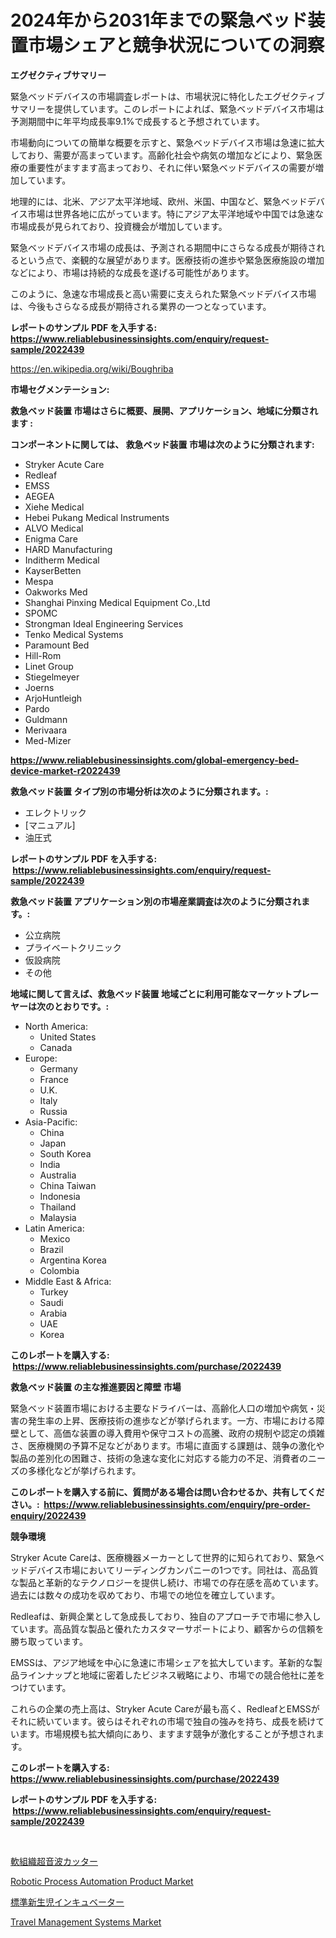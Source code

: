 <p><h1>2024年から2031年までの緊急ベッド装置市場シェアと競争状況についての洞察</h1></p><p><strong>エグゼクティブサマリー</strong></p>
<p><p>緊急ベッドデバイスの市場調査レポートは、市場状況に特化したエグゼクティブサマリーを提供しています。このレポートによれば、緊急ベッドデバイス市場は予測期間中に年平均成長率9.1%で成長すると予想されています。</p><p>市場動向についての簡単な概要を示すと、緊急ベッドデバイス市場は急速に拡大しており、需要が高まっています。高齢化社会や病気の増加などにより、緊急医療の重要性がますます高まっており、それに伴い緊急ベッドデバイスの需要が増加しています。</p><p>地理的には、北米、アジア太平洋地域、欧州、米国、中国など、緊急ベッドデバイス市場は世界各地に広がっています。特にアジア太平洋地域や中国では急速な市場成長が見られており、投資機会が増加しています。</p><p>緊急ベッドデバイス市場の成長は、予測される期間中にさらなる成長が期待されるという点で、楽観的な展望があります。医療技術の進歩や緊急医療施設の増加などにより、市場は持続的な成長を遂げる可能性があります。</p><p>このように、急速な市場成長と高い需要に支えられた緊急ベッドデバイス市場は、今後もさらなる成長が期待される業界の一つとなっています。</p></p>
<p><strong>レポートのサンプル PDF を入手する: <a href="https://www.reliablebusinessinsights.com/enquiry/request-sample/2022439">https://www.reliablebusinessinsights.com/enquiry/request-sample/2022439</a></strong></p>
<p><a href="https://en.wikipedia.org/wiki/Boughriba">https://en.wikipedia.org/wiki/Boughriba</a></p>
<p><strong>市場セグメンテーション:</strong></p>
<p><strong> 救急ベッド装置 市場はさらに概要、展開、アプリケーション、地域に分類されます :</strong></p>
<p><strong>コンポーネントに関しては、 救急ベッド装置 市場は次のように分類されます: &nbsp;</strong></p>
<p><ul><li>Stryker Acute Care</li><li>Redleaf</li><li>EMSS</li><li>AEGEA</li><li>Xiehe Medical</li><li>Hebei Pukang Medical Instruments</li><li>ALVO Medical</li><li>Enigma Care</li><li>HARD Manufacturing</li><li>Inditherm Medical</li><li>KayserBetten</li><li>Mespa</li><li>Oakworks Med</li><li>Shanghai Pinxing Medical Equipment Co.,Ltd</li><li>SPOMC</li><li>Strongman Ideal Engineering Services</li><li>Tenko Medical Systems</li><li>Paramount Bed</li><li>Hill-Rom</li><li>Linet Group</li><li>Stiegelmeyer</li><li>Joerns</li><li>ArjoHuntleigh</li><li>Pardo</li><li>Guldmann</li><li>Merivaara</li><li>Med-Mizer</li></ul></p>
<p><strong><a href="https://www.reliablebusinessinsights.com/global-emergency-bed-device-market-r2022439">https://www.reliablebusinessinsights.com/global-emergency-bed-device-market-r2022439</a></strong></p>
<p><strong> 救急ベッド装置 タイプ別の市場分析は次のように分類されます。:</strong></p>
<p><ul><li>エレクトリック</li><li>[マニュアル]</li><li>油圧式</li></ul></p>
<p><strong>レポートのサンプル PDF を入手する: &nbsp;<a href="https://www.reliablebusinessinsights.com/enquiry/request-sample/2022439">https://www.reliablebusinessinsights.com/enquiry/request-sample/2022439</a></strong></p>
<p><strong> 救急ベッド装置 アプリケーション別の市場産業調査は次のように分類されます。:</strong></p>
<p><ul><li>公立病院</li><li>プライベートクリニック</li><li>仮設病院</li><li>その他</li></ul></p>
<p><strong>地域に関して言えば、救急ベッド装置 地域ごとに利用可能なマーケットプレーヤーは次のとおりです。:</strong></p>
<p><ul>
    <li>
        North America:
        <ul>
            <li>United States</li>
            <li>Canada</li>
        </ul>
    </li>
    <li>
        Europe:
        <ul>
            <li>Germany</li>
            <li>France</li>
            <li>U.K.</li>
            <li>Italy</li>
            <li>Russia</li>
        </ul>
    </li>
    <li>
        Asia-Pacific:
        <ul>
            <li>China</li>
            <li>Japan</li>
            <li>South Korea</li>
            <li>India</li>
            <li>Australia</li>
            <li>China Taiwan</li>
            <li>Indonesia</li>
            <li>Thailand</li>
            <li>Malaysia</li>
        </ul>
    </li>
    <li>
        Latin America:
        <ul>
            <li>Mexico</li>
            <li>Brazil</li>
            <li>Argentina Korea</li>
            <li>Colombia</li>
        </ul>
    </li>
    <li>
        Middle East & Africa:
        <ul>
            <li>Turkey</li>
            <li>Saudi</li>
            <li>Arabia</li>
            <li>UAE</li>
            <li>Korea</li>
        </ul>
    </li>
    </ul></p>
<p><strong>このレポートを購入する: &nbsp;<a href="https://www.reliablebusinessinsights.com/purchase/2022439">https://www.reliablebusinessinsights.com/purchase/2022439</a></strong></p>
<p><strong>救急ベッド装置 の主な推進要因と障壁 市場</strong></p>
<p><p>緊急ベッド装置市場における主要なドライバーは、高齢化人口の増加や病気・災害の発生率の上昇、医療技術の進歩などが挙げられます。一方、市場における障壁として、高価な装置の導入費用や保守コストの高騰、政府の規制や認定の煩雑さ、医療機関の予算不足などがあります。市場に直面する課題は、競争の激化や製品の差別化の困難さ、技術の急速な変化に対応する能力の不足、消費者のニーズの多様化などが挙げられます。</p></p>
<p><strong>このレポートを購入する前に、質問がある場合は問い合わせるか、共有してください。:&nbsp; <a href="https://www.reliablebusinessinsights.com/enquiry/pre-order-enquiry/2022439">https://www.reliablebusinessinsights.com/enquiry/pre-order-enquiry/2022439</a></strong></p>
<p><strong>競争環境</strong></p>
<p><p>Stryker Acute Careは、医療機器メーカーとして世界的に知られており、緊急ベッドデバイス市場においてリーディングカンパニーの1つです。同社は、高品質な製品と革新的なテクノロジーを提供し続け、市場での存在感を高めています。過去には数々の成功を収めており、市場での地位を確立しています。</p><p>Redleafは、新興企業として急成長しており、独自のアプローチで市場に参入しています。高品質な製品と優れたカスタマーサポートにより、顧客からの信頼を勝ち取っています。</p><p>EMSSは、アジア地域を中心に急速に市場シェアを拡大しています。革新的な製品ラインナップと地域に密着したビジネス戦略により、市場での競合他社に差をつけています。</p><p>これらの企業の売上高は、Stryker Acute Careが最も高く、RedleafとEMSSがそれに続いています。彼らはそれぞれの市場で独自の強みを持ち、成長を続けています。市場規模も拡大傾向にあり、ますます競争が激化することが予想されます。</p></p>
<p><strong>このレポートを購入する: &nbsp; <a href="https://www.reliablebusinessinsights.com/purchase/2022439">https://www.reliablebusinessinsights.com/purchase/2022439</a></strong></p>
<p><strong>レポートのサンプル PDF を入手する: &nbsp;<a href="https://www.reliablebusinessinsights.com/enquiry/request-sample/2022439">https://www.reliablebusinessinsights.com/enquiry/request-sample/2022439</a></strong><strong></strong></p>
<p>&nbsp;</p>
<p><p><a href="https://github.com/RudyBoyer2017/Market-Research-Report-List-2/blob/main/2610369179665.md">軟組織超音波カッター</a></p><p><a href="https://github.com/AnnChovey2023/Market-Research-Report-List-1/blob/main/robotic-process-automation-product-market.md">Robotic Process Automation Product Market</a></p><p><a href="https://github.com/MosesSpinka1914/Market-Research-Report-List-2/blob/main/3835178179664.md">標準新生児インキュベーター</a></p><p><a href="https://github.com/yadanielu/Market-Research-Report-List-1/blob/main/travel-management-systems-market.md">Travel Management Systems Market</a></p></p>